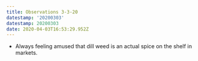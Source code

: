 ```yaml
---
title: Observations 3-3-20
datestamp: '20200303'
datestamp: 20200303
date: 2020-04-03T16:53:29.952Z
---
```

- Always feeling amused that dill weed is an actual spice on the shelf in markets.

